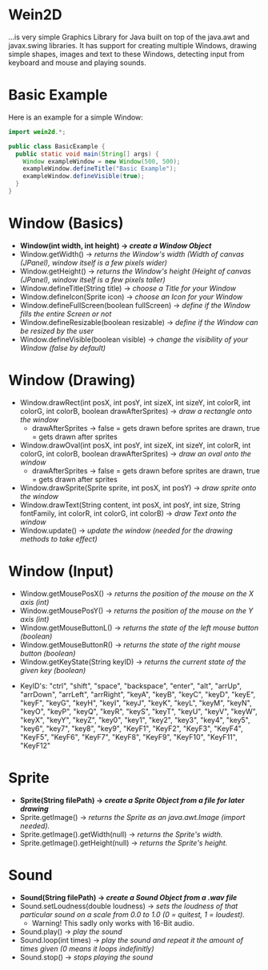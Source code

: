 # Wein2D
...is very simple Graphics Library for Java built on top of the java.awt and javax.swing libraries. It has support for creating multiple Windows, drawing simple shapes, images and text to these Windows, detecting input from keyboard and mouse and playing sounds.

# Basic Example
Here is an example for a simple Window:
```java
import wein2d.*;

public class BasicExample {
  public static void main(String[] args) {
    Window exampleWindow = new Window(500, 500);
    exampleWindow.defineTitle("Basic Example");
    exampleWindow.defineVisible(true);
  }
}
```

# Window (Basics)
- **Window(int width, int height) -> *create a Window Object***
- Window.getWidth() -> *returns the Window's width (Width of canvas (JPanel), window itself is a few pixels wider)*
- Window.getHeight() -> *returns the Window's height (Height of canvas (JPanel), window itself is a few pixels taller)*
- Window.defineTitle(String title) -> *choose a Title for your Window*
- Window.defineIcon(Sprite icon) -> *choose an Icon for your Window*
- Window.defineFullScreen(boolean fullScreen) -> *define if the Window fills the entire Screen or not*
- Window.defineResizable(boolean resizable) -> *define if the Window can be resized by the user*
- Window.defineVisible(boolean visible) -> *change the visibility of your Window (false by default)*

# Window (Drawing)
- Window.drawRect(int posX, int posY, int sizeX, int sizeY, int colorR, int colorG, int colorB, boolean drawAfterSprites) -> *draw a rectangle onto the window*
  * drawAfterSprites -> false = gets drawn before sprites are drawn, true = gets drawn after sprites
- Window.drawOval(int posX, int posY, int sizeX, int sizeY, int colorR, int colorG, int colorB, boolean drawAfterSprites) -> *draw an oval onto the window*
  * drawAfterSprites -> false = gets drawn before sprites are drawn, true = gets drawn after sprites
- Window.drawSprite(Sprite sprite, int posX, int posY) -> *draw sprite onto the window*
- Window.drawText(String content, int posX, int posY, int size, String fontFamily, int colorR, int colorG, int colorB) -> *draw Text onto the window*
- Window.update() -> *update the window (needed for the drawing methods to take effect)*

# Window (Input)
- Window.getMousePosX() -> *returns the position of the mouse on the X axis (int)*
- Window.getMousePosY() -> *returns the position of the mouse on the Y axis (int)*
- Window.getMouseButtonL() -> *returns the state of the left mouse button (boolean)*
- Window.getMouseButtonR() -> *returns the state of the right mouse button (boolean)*
- Window.getKeyState(String keyID) -> *returns the current state of the given key (boolean)*
* KeyID's: "ctrl", "shift", "space", "backspace", "enter", "alt", "arrUp", "arrDown", "arrLeft", "arrRight", "keyA", "keyB", "keyC", "keyD", "keyE", "keyF", "keyG", "keyH", "keyI", "keyJ", "keyK", "keyL", "keyM", "keyN", "keyO", "keyP", "keyQ", "keyR", "keyS", "keyT", "keyU", "keyV", "keyW", "keyX", "keyY", "keyZ", "key0", "key1", "key2", "key3", "key4", "key5", "key6", "key7", "key8", "key9", "KeyF1", "KeyF2", "KeyF3", "KeyF4", "KeyF5", "KeyF6", "KeyF7", "KeyF8", "KeyF9", "KeyF10", "KeyF11", "KeyF12"

# Sprite
- **Sprite(String filePath) -> *create a Sprite Object from a file for later drawing***
- Sprite.getImage() -> *returns the Sprite as an java.awt.Image (import needed).*
- Sprite.getImage().getWidth(null) -> *returns the Sprite's width.*
- Sprite.getImage().getHeight(null) -> *returns the Sprite's height.*

# Sound
- **Sound(String filePath) -> *create a Sound Object from a .wav file***
- Sound.setLoudness(double loudness) -> *sets the loudness of that particular sound on a scale from 0.0 to 1.0 (0 = quitest, 1 = loudest).*
  * Warning! This sadly only works with 16-Bit audio.
- Sound.play() -> *play the sound*
- Sound.loop(int times) -> *play the sound and repeat it the amount of times given (0 means it loops indefinitly)*
- Sound.stop() -> *stops playing the sound*
